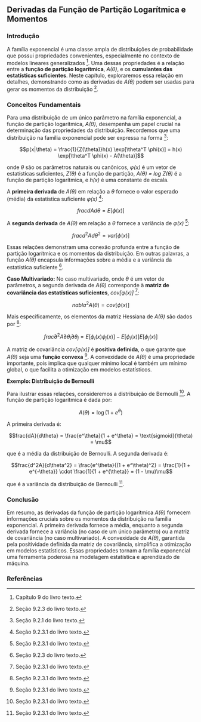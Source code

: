 ## Derivadas da Função de Partição Logarítmica e Momentos
### Introdução
A família exponencial é uma classe ampla de distribuições de probabilidade que possui propriedades convenientes, especialmente no contexto de modelos lineares generalizados [^1]. Uma dessas propriedades é a relação entre a **função de partição logarítmica**, *A(θ)*, e os **cumulantes das estatísticas suficientes**. Neste capítulo, exploraremos essa relação em detalhes, demonstrando como as derivadas de *A(θ)* podem ser usadas para gerar os momentos da distribuição [^4].

### Conceitos Fundamentais
Para uma distribuição de um único parâmetro na família exponencial, a função de partição logarítmica, *A(θ)*, desempenha um papel crucial na determinação das propriedades da distribuição. Recordemos que uma distribuição na família exponencial pode ser expressa na forma [^2]:

$$p(x|\theta) = \frac{1}{Z(\theta)}h(x) \exp[\theta^T \phi(x)] = h(x) \exp[\theta^T \phi(x) - A(\theta)]$$

onde *θ* são os parâmetros naturais ou canônicos, *φ(x)* é um vetor de estatísticas suficientes, *Z(θ)* é a função de partição, *A(θ) = log Z(θ)* é a função de partição logarítmica, e *h(x)* é uma constante de escala.

A **primeira derivada** de *A(θ)* em relação a *θ* fornece o valor esperado (média) da estatística suficiente *φ(x)* [^5]:

$$frac{dA}{d\theta} = E[\phi(x)]$$

A **segunda derivada** de *A(θ)* em relação a *θ* fornece a variância de *φ(x)* [^5]:

$$frac{d^2A}{d\theta^2} = var[\phi(x)]$$

Essas relações demonstram uma conexão profunda entre a função de partição logarítmica e os momentos da distribuição. Em outras palavras, a função *A(θ)* encapsula informações sobre a média e a variância da estatística suficiente [^4].

**Caso Multivariado:**
No caso multivariado, onde *θ* é um vetor de parâmetros, a segunda derivada de *A(θ)* corresponde à **matriz de covariância das estatísticas suficientes**, *cov[φ(x)]* [^5]:

$$nabla^2 A(\theta) = cov[\phi(x)]$$

Mais especificamente, os elementos da matriz Hessiana de *A(θ)* são dados por [^5]:

$$frac{\partial^2 A}{\partial\theta_i \partial\theta_j} = E[\phi_i(x)\phi_j(x)] - E[\phi_i(x)]E[\phi_j(x)]$$

A matriz de covariância *cov[φ(x)]* é **positiva definida**, o que garante que *A(θ)* seja uma **função convexa** [^5]. A convexidade de *A(θ)* é uma propriedade importante, pois implica que qualquer mínimo local é também um mínimo global, o que facilita a otimização em modelos estatísticos.

**Exemplo: Distribuição de Bernoulli**

Para ilustrar essas relações, consideremos a distribuição de Bernoulli [^5]. A função de partição logarítmica é dada por:

$$A(\theta) = \log(1 + e^\theta)$$

A primeira derivada é:

$$frac{dA}{d\theta} = \frac{e^\theta}{1 + e^\theta} = \text{sigmoid}(\theta) = \mu$$

que é a média da distribuição de Bernoulli. A segunda derivada é:

$$frac{d^2A}{d\theta^2} = \frac{e^\theta}{(1 + e^\theta)^2} = \frac{1}{1 + e^{-\theta}} \cdot \frac{1}{1 + e^{\theta}} = (1 - \mu)\mu$$

que é a variância da distribuição de Bernoulli [^5].

### Conclusão
Em resumo, as derivadas da função de partição logarítmica *A(θ)* fornecem informações cruciais sobre os momentos da distribuição na família exponencial. A primeira derivada fornece a média, enquanto a segunda derivada fornece a variância (no caso de um único parâmetro) ou a matriz de covariância (no caso multivariado). A convexidade de *A(θ)*, garantida pela positividade definida da matriz de covariância, simplifica a otimização em modelos estatísticos. Essas propriedades tornam a família exponencial uma ferramenta poderosa na modelagem estatística e aprendizado de máquina.

### Referências
[^1]: Capítulo 9 do livro texto.
[^2]: Seção 9.2.1 do livro texto.
[^3]: Seção 9.2.2.1 do livro texto.
[^4]: Seção 9.2.3 do livro texto.
[^5]: Seção 9.2.3.1 do livro texto.
<!-- END -->